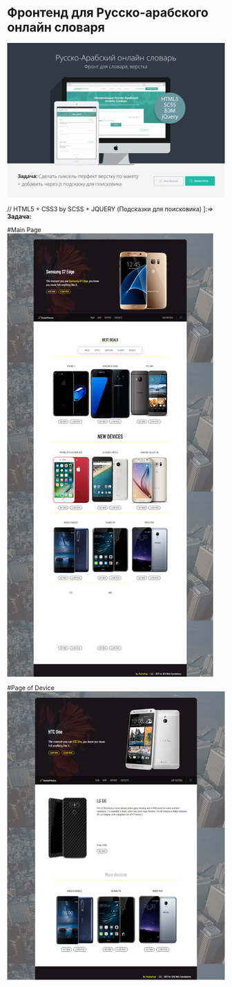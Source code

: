 # Фронтенд для Русско-арабского онлайн словаря

![alt text](https://github.com/mustazhap/dict/blob/master/site-templ.png)

// HTML5 + CSS3 by SCSS + JQUERY (Подсказки для поисковика)
]:=> **Задача:** 

#Main Page
![alt text](https://github.com/mustazhap/web.sdu/blob/master/screenshot-web.sdu-2018-01-18-05-03-28-256.png)

#Page of Device
![alt text](https://github.com/mustazhap/web.sdu/blob/master/page-of-device.png)


